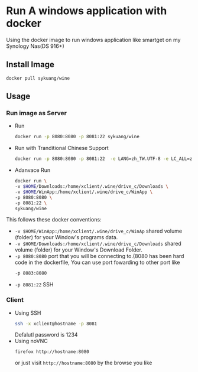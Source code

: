 # Run A windows application with docker
Using the docker image to run windows application like smartget on my Synology Nas(DS 916+)
## Install Image
   `docker pull sykuang/wine`
## Usage
### Run image as Server
   * Run
     ```bash
     docker run -p 8080:8080 -p 8081:22 sykuang/wine
     ```
   * Run with Tranditional Chinese Support
     ```bash
     docker run -p 8080:8080 -p 8081:22  -e LANG=zh_TW.UTF-8 -e LC_ALL=zh_TW.UTF-8 sykuang/wine
     ```
   * Adanvace Run
     ```bash
     docker run \
     -v $HOME/Downloads:/home/xclient/.wine/drive_c/Downloads \
     -v $HOME/WinApp:/home/xclient/.wine/drive_c/WinApp \
     -p 8080:8080 \
     -p 8081:22 \
     sykuang/wine
     ```

This follows these docker conventions:

*  `-v $HOME/WinApp:/home/xclient/.wine/drive_c/WinAp` shared volume (folder) for your Window's programs data.
*  `-v $HOME/Downloads:/home/xclient/.wine/drive_c/Downloads` shared volume (folder) for your Window's Download Folder.
*  `-p 8080:8080` port that you will be connecting to.(8080 has been hard code in the dockerfile, You can use port fowarding to other port like
	```bash
    -p 8083:8080
    ```
*  `-p 8081:22` SSH

### Client

* Using SSH
	```bash
	ssh -x xclient@hostname -p 8081
	```
    Defalutl password is 1234
* Using noVNC
	```
	firefox http://hostname:8080
	```
	or just visit `http://hostname:8080` by the browse you like
